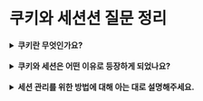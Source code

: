 # 쿠키와 세션션 질문 정리

 <details>
  <summary><strong>쿠키란 무엇인가요?</strong></summary>

쿠키는 웹 브라우저가 사용자 정보를 저장하기 위해 사용하는 작은 텍스트 파일이다. 서버와의 HTTP 통신 시, 상태 정보를 유지하기 위해 사용되며, 주로 세션 관리, 사용자 인증, 개인화 및 추적 등에 활용된다.

 <details>
  <summary><strong>쿠키는 어디에 저장되나요?</strong></summary>

쿠키는 클라이언트 측, 즉 사용자의 웹 브라우저 내에 저장된다. 각 브라우저마다 쿠키를 저장하는 방식(예: SQLite 데이터베이스, 텍스트 파일 등)이 다를 수 있다.

  </details>

   <details>
  <summary><strong>쿠키와 관련된 보안 위험에는 무엇이 있을까요?</strong></summary>

- **세션 하이재킹:** 공격자가 사용자의 세션 쿠키를 탈취하면, 해당 사용자의 세션을 가로채어 부정 사용이 가능해진다.
- **XSS(크로스 사이트 스크립팅):** 악의적인 스크립트가 쿠키에 접근하여 쿠키 정보를 탈취할 수 있다.
- **CSRF(크로스 사이트 요청 위조):** 쿠키는 자동으로 요청에 포함되기 때문에, 이를 이용해 공격자가 사용자의 권한으로 의도치 않은 요청을 보낼 위험이 있다.

  </details>

 <details>
  <summary><strong>쿠키의 보안 위험을 방지하기 위한 방법에는 무엇이 있을까요?</strong></summary>

- **HttpOnly 속성 사용:** 이 속성을 적용하면 클라이언트 사이드 스크립트(예: JavaScript)에서 쿠키에 접근할 수 없게 되어 XSS 공격으로부터 보호할 수 있다.
- **Secure 속성 사용:** 이 속성이 적용된 쿠키는 HTTPS 연결을 통해서만 전송되므로 네트워크 상에서 쿠키 탈취 위험을 줄일 수 있다.
- **SameSite 속성 설정:** SameSite 속성을 ‘Strict’ 또는 ‘Lax’로 설정하여 CSRF 공격 위험을 줄일 수 있다.
  </details>

   <details>
  <summary><strong>쿠키의 장단점을 말해주세요.</strong></summary>

**장점:**

- **상태 유지:**
  HTTP는 기본적으로 stateless하지만, 쿠키를 사용하면 사용자 로그인 상태, 선호 설정 등 상태 정보를 유지할 수 있다.
- **경량 데이터 저장:**
  비교적 작은 용량의 데이터를 클라이언트에 저장할 수 있어, 서버 부하를 줄이는 데 도움이 된다.
- **사용자 경험 개선:**
  사용자의 이전 활동이나 설정을 저장하여 개인화된 서비스를 제공할 수 있다.

**단점:**

- **보안 위험:**
  쿠키에 민감한 정보를 저장할 경우 탈취, 변조, 세션 하이재킹 등의 보안 위협에 노출될 수 있습니다. HttpOnly, Secure, SameSite와 같은 옵션을 설정해 보안을 강화할 필요가 있다.
- **용량 제한:**
  쿠키는 일반적으로 4KB 이하의 제한이 있어, 대용량 데이터를 저장하기에는 부적합하다.
- **네트워크 오버헤드:**

  모든 HTTP 요청에 쿠키가 함께 전송되므로, 불필요하게 쿠키 크기가 크거나 많을 경우 네트워크 대역폭에 영향을 줄 수 있다.

  </details>

 <details>
  <summary><strong>Persistence Cookie와 Session Cookie의 차이점은 무엇인가요?</strong></summary>

- **Persistence Cookie (영속 쿠키)**

  - **저장 위치:** 클라이언트 디스크(예: 파일 또는 브라우저의 로컬 스토리지)에 저장된다.
  - **만료 시간:** 만료 날짜가 지정되어 있어, 해당 날짜까지 혹은 사용자가 명시적으로 삭제하기 전까지 유지된다.

- **Session Cookie (세션 쿠키)**

  - **저장 위치:** 브라우저 메모리 내에 저장된다.
  - **만료 시간:** 브라우저를 닫으면 자동으로 삭제된된다.

  </details>

   <details>
  <summary><strong>same site와 same origin의 차이는 무엇인가요</strong></summary>

  - **Same Site**

    쿠키의 SameSite 속성은 브라우저가 쿠키를 전송할 때, 요청이 “동일 사이트”에서 발생한 것인지 여부를 판단하여 전송 여부를 결정하는 역할을 한다. 이 속성은 CSRF(크로스 사이트 요청 위조) 공격을 완화하기 위한 보안 메커니즘이다.

    - **구분 기준:**  
      Same Site는 주로 도메인의 **registrable domain (최상위 도메인 포함)** 을 기준으로 힌다. 예를 들어, `example.com`과 `sub.example.com`은 같은 "사이트"로 간주된다.

- **Same Origin**  
   Same Origin 정책은 웹 브라우저에서 리소스 간 상호작용(예: DOM 접근, 스크립트 실행 등)을 제어하는 보안 모델이다. 이는 보안 상의 이유로, 웹 페이지가 자신의 출처와 다른 출처의 데이터를 임의로 읽거나 조작하지 못하도록 제한한다.

  - **구분 기준:**  
    Same Origin 정책은 **프로토콜(스킴), 호스트(도메인), 포트**가 모두 일치하는 경우에만 동일한 출처로 간주한다. 예를 들어, `https://www.example.com:443`과 `https://www.example.com`은 동일한 출처로 취급되지만, `http://www.example.com` 또는 `https://sub.example.com`은 다른 출처로 취급된다.

  </details>

</details>

<br/>

 <details>
  <summary><strong>쿠키와 세션은 어떤 이유로 등장하게 되었나요?</strong></summary>

- **HTTP의 무상태성(stateless) 문제:**  
  HTTP는 본질적으로 상태를 유지하지 않는 프로토콜이다. 즉, 클라이언트와 서버 간의 요청/응답마다 서로의 상태 정보를 공유하지 않기 때문에, 사용자 인증, 쇼핑카트 등과 같이 상태 정보를 필요로 하는 기능을 구현하기 어려웠다.
- **상태 관리의 필요성:**  
  이러한 문제를 해결하기 위해, 클라이언트나 서버 측에 상태 정보를 저장할 수 있는 방법이 필요해졌고, 그 결과로 **쿠키**(클라이언트 측 저장)와 **세션**(서버 측 저장)이 등장하게 되었다.

 <details>
  <summary><strong>쿠키와 세션의 차이는 무엇인가요?</strong></summary>

- **저장 위치 및 관리 방식:**

  - **쿠키:**
    - **저장 위치:** 클라이언트(브라우저)에 저장되며, 사용자가 직접 접근하거나 조작할 수 있다.
    - **용량 제한:** 비교적 작은 크기(보통 4KB 이하)로 제한되어 있다.
    - **보안:** 민감 정보가 클라이언트에 저장되므로, 탈취나 변조의 위험이 존재한다.
  - **세션:**
    - **저장 위치:** 서버 측에 저장되며, 클라이언트에는 세션을 식별할 수 있는 ID만이 쿠키 등을 통해 전달된다.
    - **용량:** 서버 메모리나 저장소에 정보를 보관하므로, 비교적 많은 양의 데이터를 안전하게 저장할 수 있다.
    - **보안:** 클라이언트가 직접 데이터에 접근할 수 없으므로, 비교적 안전하지만 세션 하이재킹과 같은 공격에 대비해 추가 보안 조치가 필요하다.

  </details>

   <details>
  <summary><strong>규모가 커져 서버가 여러 개일 때 세션 관리는 어떻게 할 수 있을까요?</strong></summary>

- **로드 밸런서의 세션 스티키(Sticky Session):**
  - 클라이언트의 세션 ID를 기반으로 특정 서버에 요청이 계속 전달되도록 하는 방법이다.
  - 단점은 특정 서버에 부하가 집중될 수 있으며, 서버 장애 발생 시 세션 손실 위험이 있다.
- **Session Clustering**
  - 서버 간에 세션 정보를 복제하여, 어느 서버로 요청이 들어오더라도 동일한 세션 데이터를 조회할 수 있게 한다. 다만, 복제 비용과 동기화 문제에 주의해야 한다.
- **Session Storage**

  - **분산 캐시(Distributed Cache):** 각각의 서버에 세션 정보를 저장하는 것이 아니라 외부에 저장소를 만들고 이 서버에 모든 데이터를 저장하는 방식이다.

  </details>

</details>

<br/>

 <details>
  <summary><strong>세션 관리를 위한 방법에 대해 아는 대로 설명해주세요.</strong></summary>

- **쿠키 기반 세션:**
  서버에서 세션 정보를 관리하고, 클라이언트에는 세션 식별자(session id)를 쿠키로 전달하여 요청마다 해당 쿠키를 참조하게 하는 방식이다.
- **URL 리라이팅:**
  쿠키 사용이 제한되거나 비활성화된 환경에서 세션 id를 URL에 포함시켜 세션을 식별하는 방법이다.
- **웹 스토리지 기반 세션:**
  브라우저의 `localStorage`나 `sessionStorage`에 토큰이나 세션 관련 데이터를 저장하여 관리하는 방식이다.
- **JWT(JSON Web Token):**
  서버에서 인증 정보를 포함한 토큰을 생성하여 클라이언트에게 전달하고, 이후 클라이언트는 해당 토큰을 HTTP 헤더(주로 Authorization 헤더)에 포함시켜 요청하는 방식이다.

 <details>
  <summary><strong>URL에 세션 id를 포함할 때 장단점은 무엇일까요?</strong></summary>

- **장점:**
  - **쿠키 비활성 환경에서도 동작:** 쿠키를 지원하지 않는 클라이언트나, 쿠키가 차단된 환경에서도 세션을 유지할 수 있다.
  - **간단 구현:** 별도의 쿠키 관리 로직 없이 URL에 세션 id만 붙이면 되므로 구현이 단순할 수 있다.
- **단점:**

  - **보안 위험:**
    - URL은 로그 파일, 브라우저 기록, 북마크 등을 통해 노출될 수 있어 세션 id가 유출될 위험이 있다.
    - Referrer 헤더를 통해 다른 사이트로 전달될 수 있어 추가 보안 취약점이 존재한다.
  - **URL 길이 증가 및 가독성 저하:**
    - URL에 추가 정보가 붙어 가독성이 떨어지며, 사용자 경험에도 영향을 줄 수 있다.

  </details>

   <details>
  <summary><strong>웹 스토리지 기반으로 세션 관리를 할 때의 장단점은 무엇일까요?</strong></summary>

- **장점:**
  - **클라이언트 제어 용이:**
    - `localStorage`나 `sessionStorage`에 저장한 데이터는 자동으로 HTTP 요청에 포함되지 않으므로, 불필요한 네트워크 전송을 줄일 수 있습니다.
  - **큰 저장 용량:**
    - 쿠키보다 훨씬 큰 용량의 데이터를 저장할 수 있어 다양한 정보를 보관할 수 있습니다.
  - **세션 유지 기간 관리:**
    - `sessionStorage`는 브라우저 탭별로 동작하여, 탭이 닫히면 데이터가 제거되는 등 보다 세밀한 제어가 가능합니다.
- **단점:**

  - **XSS 취약점:**
    - 웹 스토리지는 자바스크립트를 통해 접근 가능하므로, XSS 공격에 취약할 수 있습니다.
  - **자동 전송 기능 부재:**
    - HTTP 요청에 자동으로 포함되지 않기 때문에, 클라이언트에서 직접 헤더에 토큰을 추가하는 로직이 필요합니다.
  - **보안 정책 부재:**
    - 쿠키의 SameSite, HttpOnly, Secure 속성과 같은 추가 보안 옵션을 활용할 수 없으므로, 별도의 보안 처리가 요구됩니다.

  </details>

 <details>
  <summary><strong>JWT에 대해 아는대로 설명해주세요.</strong></summary>

JWT(JSON Web Token)는 JSON 포맷을 기반으로 한 개방형 인증 토큰 표준(RFC 7519)이다. 주로 사용자 인증 및 권한 부여를 위해 사용되며, 토큰 자체에 필요한 정보를 포함하고 있어 별도의 서버 세션 저장소 없이 무상태(stateless) 인증을 가능하게 힌다.

**주요 구성 요소:** 헤더(Header), 페이로드(Payload), 서명(Signature)

**특징 및 장점:**

- **무상태 인증:**
  - 서버는 토큰을 저장하지 않고, 클라이언트가 전송하는 JWT의 서명을 검증하는 방식으로 인증을 처리하여 확장성과 부하 분산에 유리하다.
- **자체 포함(Self-contained):**
  - 토큰 내부에 필요한 모든 정보를 포함하기 때문에, 추가적인 데이터베이스 조회 없이도 사용자 인증 및 권한 검증이 가능하다.
- **확장성:**
  - 클라우드 환경이나 마이크로서비스 아키텍처에서 다양한 서비스 간 인증 정보를 쉽게 공유할 수 있다.

**단점 및 고려사항:**

- **토큰 탈취 시 위험:**
  - JWT가 탈취될 경우, 토큰 만료 시간까지 공격자가 유효한 인증 상태를 사용할 수 있으므로 보안에 주의해야 힌다.
- **토큰 무효화 어려움:**
  - 한 번 발급된 토큰은 기본적으로 서버에 저장되지 않기 때문에, 즉각적인 토큰 폐기(revocation) 처리가 어렵다.
- **크기:**
  - 토큰에 포함되는 정보가 많아질수록 JWT의 크기가 커져 네트워크 전송에 부담이 될 수 있다.
  </details>

</details>
